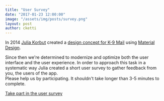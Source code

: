 ```yaml
---
title: "User Survey"
date: "2017-01-23 12:00:00"
image: "/assets/img/posts/survey.png"
layout: post
author: cketti
---
```


In 2014 [Julia Korbut](https://www.julia.io) created a [design concept for K-9 Mail](https://www.julia.io/works/k-9/index.html) using [Material Design](https://material.io/guidelines/).

Since then we're determined to modernize and optimize both the user interface and the user experience.
In order to approach this task in a systematic way Julia created a short user survey to gather feedback from you, the users of the app.  
Please help us by participating. It shouldn't take longer than 3-5 minutes to complete.

[Take part in the user survey](https://uxquestionnaire.typeform.com/to/SHacN5)
